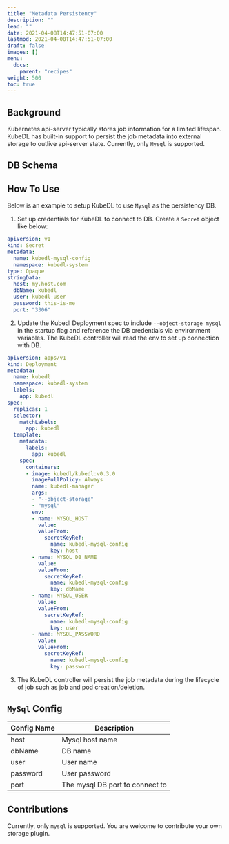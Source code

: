 ```yaml
---
title: "Metadata Persistency"
description: ""
lead: ""
date: 2021-04-08T14:47:51-07:00
lastmod: 2021-04-08T14:47:51-07:00
draft: false
images: []
menu:
  docs:
    parent: "recipes"
weight: 500
toc: true
---
```


## Background

Kubernetes api-server typically stores job information for a limited lifespan. KubeDL has built-in support to persist the
job metadata into external storage to outlive api-server state. Currently, only `Mysql` is supported.

## DB Schema

## How To Use
Below is an example to setup KubeDL to use `Mysql` as the persistency DB.

1. Set up credentials for KubeDL to connect to DB. Create a `Secret` object like below:

```yaml
apiVersion: v1
kind: Secret
metadata:
  name: kubedl-mysql-config
  namespace: kubedl-system
type: Opaque
stringData:
  host: my.host.com
  dbName: kubedl
  user: kubedl-user
  password: this-is-me
  port: "3306"
```

2. Update the Kubedl Deployment spec to include `--object-storage mysql` in the startup flag and reference the DB credentials
via environment variables. The KubeDL controller will read the env to set up connection with DB.

```yaml
apiVersion: apps/v1
kind: Deployment
metadata:
  name: kubedl
  namespace: kubedl-system
  labels:
    app: kubedl
spec:
  replicas: 1
  selector:
    matchLabels:
      app: kubedl
  template:
    metadata:
      labels:
        app: kubedl
    spec:
      containers:
      - image: kubedl/kubedl:v0.3.0
        imagePullPolicy: Always
        name: kubedl-manager
        args:
        - "--object-storage"
        - "mysql"
        env:
        - name: MYSQL_HOST
          value:
          valueFrom:
            secretKeyRef:
              name: kubedl-mysql-config
              key: host
        - name: MYSQL_DB_NAME
          value:
          valueFrom:
            secretKeyRef:
              name: kubedl-mysql-config
              key: dbName
        - name: MYSQL_USER
          value:
          valueFrom:
            secretKeyRef:
              name: kubedl-mysql-config
              key: user
        - name: MYSQL_PASSWORD
          value:
          valueFrom:
            secretKeyRef:
              name: kubedl-mysql-config
              key: password
```

3. The KubeDL controller will persist the job metadata during the lifecycle of job such as job and pod creation/deletion.

## `MySql` Config

| Config Name   |   Description    |
|------------- |-------------|
| host | Mysql host name |
| dbName | DB name|
| user | User name|
| password | User password|
| port | The mysql DB port to connect to |

## Contributions

Currently, only `mysql` is supported. You are welcome to contribute your own storage plugin.
